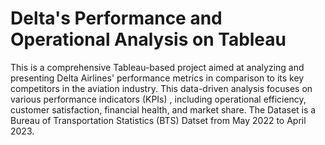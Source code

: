 # Delta's Performance and Operational Analysis on Tableau
This is a comprehensive Tableau-based project aimed at analyzing and presenting Delta Airlines' performance metrics in comparison to its key competitors in the aviation industry. This data-driven analysis focuses on various performance indicators (KPIs) , including operational efficiency, customer satisfaction, financial health, and market share. The Dataset is a Bureau of Transportation Statistics (BTS) Datset from May 2022 to April 2023.
